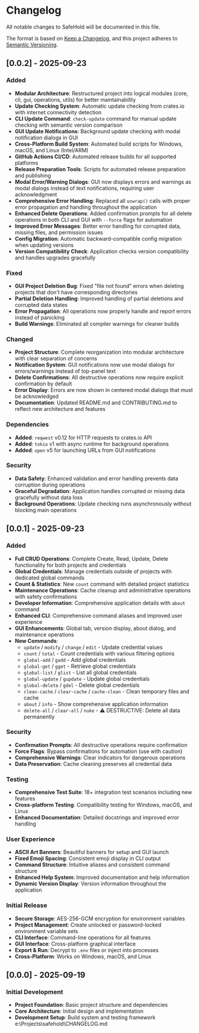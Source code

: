 # Changelog

All notable changes to SafeHold will be documented in this file.

The format is based on [Keep a Changelog](https://keepachangelog.com/en/1.0.0/),
and this project adheres to [Semantic Versioning](https://semver.org/spec/v2.0.0.html).

## [0.0.2] - 2025-09-23

### Added
- **Modular Architecture**: Restructured project into logical modules (core, cli, gui, operations, utils) for better maintainability
- **Update Checking System**: Automatic update checking from crates.io with internet connectivity detection
- **CLI Update Command**: `check-update` command for manual update checking with semantic version comparison
- **GUI Update Notifications**: Background update checking with modal notification dialogs in GUI
- **Cross-Platform Build System**: Automated build scripts for Windows, macOS, and Linux (Intel/ARM)
- **GitHub Actions CI/CD**: Automated release builds for all supported platforms
- **Release Preparation Tools**: Scripts for automated release preparation and publishing
- **Modal Error/Warning Dialogs**: GUI now displays errors and warnings as modal dialogs instead of text notifications, requiring user acknowledgment
- **Comprehensive Error Handling**: Replaced all `unwrap()` calls with proper error propagation and handling throughout the application
- **Enhanced Delete Operations**: Added confirmation prompts for all delete operations in both CLI and GUI with `--force` flags for automation
- **Improved Error Messages**: Better error handling for corrupted data, missing files, and permission issues
- **Config Migration**: Automatic backward-compatible config migration when updating versions
- **Version Compatibility Check**: Application checks version compatibility and handles upgrades gracefully

### Fixed
- **GUI Project Deletion Bug**: Fixed "file not found" errors when deleting projects that don't have corresponding directories
- **Partial Deletion Handling**: Improved handling of partial deletions and corrupted data states
- **Error Propagation**: All operations now properly handle and report errors instead of panicking
- **Build Warnings**: Eliminated all compiler warnings for cleaner builds

### Changed
- **Project Structure**: Complete reorganization into modular architecture with clear separation of concerns
- **Notification System**: GUI notifications now use modal dialogs for errors/warnings instead of top-panel text
- **Delete Confirmations**: All destructive operations now require explicit confirmation by default
- **Error Display**: Errors are now shown in centered modal dialogs that must be acknowledged
- **Documentation**: Updated README.md and CONTRIBUTING.md to reflect new architecture and features

### Dependencies
- **Added**: `reqwest` v0.12 for HTTP requests to crates.io API
- **Added**: `tokio` v1 with async runtime for background operations
- **Added**: `open` v5 for launching URLs from GUI notifications

### Security
- **Data Safety**: Enhanced validation and error handling prevents data corruption during operations
- **Graceful Degradation**: Application handles corrupted or missing data gracefully without data loss
- **Background Operations**: Update checking runs asynchronously without blocking main operations

## [0.0.1] - 2025-09-23

### Added
- **Full CRUD Operations**: Complete Create, Read, Update, Delete functionality for both projects and credentials
- **Global Credentials**: Manage credentials outside of projects with dedicated global commands
- **Count & Statistics**: New `count` command with detailed project statistics
- **Maintenance Operations**: Cache cleanup and administrative operations with safety confirmations
- **Developer Information**: Comprehensive application details with `about` command
- **Enhanced CLI**: Comprehensive command aliases and improved user experience
- **GUI Enhancements**: Global tab, version display, about dialog, and maintenance operations
- **New Commands**:
  - `update` / `modify` / `change` / `edit` - Update credential values
  - `count` / `total` - Count credentials with various filtering options
  - `global-add` / `gadd` - Add global credentials
  - `global-get` / `gget` - Retrieve global credentials
  - `global-list` / `glist` - List all global credentials
  - `global-update` / `gupdate` - Update global credentials
  - `global-delete` / `gdel` - Delete global credentials
  - `clean-cache` / `clear-cache` / `cache-clean` - Clean temporary files and cache
  - `about` / `info` - Show comprehensive application information
  - `delete-all` / `clear-all` / `nuke` - ⚠️ DESTRUCTIVE: Delete all data permanently

### Security
- **Confirmation Prompts**: All destructive operations require confirmation
- **Force Flags**: Bypass confirmations for automation (use with caution)
- **Comprehensive Warnings**: Clear indicators for dangerous operations
- **Data Preservation**: Cache cleaning preserves all credential data

### Testing
- **Comprehensive Test Suite**: 18+ integration test scenarios including new features
- **Cross-platform Testing**: Compatibility testing for Windows, macOS, and Linux
- **Enhanced Documentation**: Detailed docstrings and improved error handling

### User Experience
- **ASCII Art Banners**: Beautiful banners for setup and GUI launch
- **Fixed Emoji Spacing**: Consistent emoji display in CLI output
- **Command Structure**: Intuitive aliases and consistent command structure
- **Enhanced Help System**: Improved documentation and help information
- **Dynamic Version Display**: Version information throughout the application

### Initial Release
- **Secure Storage**: AES-256-GCM encryption for environment variables
- **Project Management**: Create unlocked or password-locked environment variable sets
- **CLI Interface**: Command-line operations for all features
- **GUI Interface**: Cross-platform graphical interface
- **Export & Run**: Decrypt to `.env` files or inject into processes
- **Cross-Platform**: Works on Windows, macOS, and Linux

## [0.0.0] - 2025-09-19

### Initial Development
- **Project Foundation**: Basic project structure and dependencies
- **Core Architecture**: Initial design and implementation
- **Development Setup**: Build system and testing framework</content>
<parameter name="filePath">e:\Projects\safehold\CHANGELOG.md